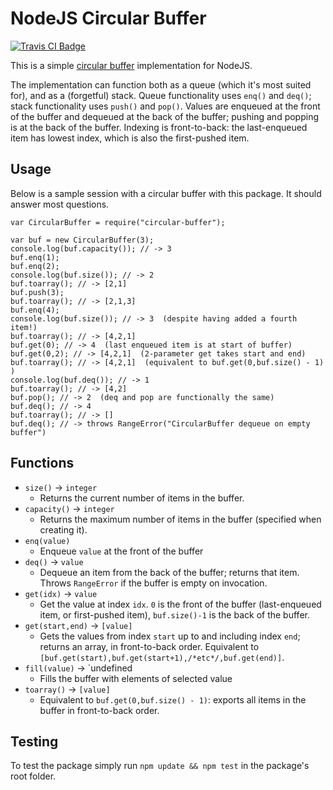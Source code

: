 # NodeJS Circular Buffer
<p>
	<a href="https://travis-ci.org/tomsmeding/circular-buffer">
		<img src="https://api.travis-ci.org/tomsmeding/circular-buffer.png?branch=master" alt="Travis CI Badge"/>
	</a>
</p>

This is a simple [circular buffer](http://en.wikipedia.org/wiki/Circular_buffer) implementation for NodeJS.

The implementation can function both as a queue (which it's most suited for), and as a (forgetful) stack. Queue functionality uses `enq()` and `deq()`; stack functionality uses `push()` and `pop()`. Values are enqueued at the front of the buffer and dequeued at the back of the buffer; pushing and popping is at the back of the buffer. Indexing is front-to-back: the last-enqueued item has lowest index, which is also the first-pushed item.

## Usage

Below is a sample session with a circular buffer with this package. It should answer most questions.

```node
var CircularBuffer = require("circular-buffer");

var buf = new CircularBuffer(3);
console.log(buf.capacity()); // -> 3
buf.enq(1);
buf.enq(2);
console.log(buf.size()); // -> 2
buf.toarray(); // -> [2,1]
buf.push(3);
buf.toarray(); // -> [2,1,3]
buf.enq(4);
console.log(buf.size()); // -> 3  (despite having added a fourth item!)
buf.toarray(); // -> [4,2,1]
buf.get(0); // -> 4  (last enqueued item is at start of buffer)
buf.get(0,2); // -> [4,2,1]  (2-parameter get takes start and end)
buf.toarray(); // -> [4,2,1]  (equivalent to buf.get(0,buf.size() - 1) )
console.log(buf.deq()); // -> 1
buf.toarray(); // -> [4,2]
buf.pop(); // -> 2  (deq and pop are functionally the same)
buf.deq(); // -> 4
buf.toarray(); // -> []
buf.deq(); // -> throws RangeError("CircularBuffer dequeue on empty buffer")
```

## Functions

- `size()` -> `integer`
  - Returns the current number of items in the buffer.
- `capacity()` -> `integer`
  - Returns the maximum number of items in the buffer (specified when creating it).
- `enq(value)`
  - Enqueue `value` at the front of the buffer
- `deq()` -> `value`
  - Dequeue an item from the back of the buffer; returns that item. Throws `RangeError` if the buffer is empty on invocation.
- `get(idx)` -> `value`
  - Get the value at index `idx`. `0` is the front of the buffer (last-enqueued item, or first-pushed item), `buf.size()-1` is the back of the buffer.
- `get(start,end)` -> `[value]`
  - Gets the values from index `start` up to and including index `end`; returns an array, in front-to-back order. Equivalent to `[buf.get(start),buf.get(start+1),/*etc*/,buf.get(end)]`.
- `fill(value)` -> `undefined
  - Fills the buffer with elements of selected value
- `toarray()` -> `[value]`
  - Equivalent to `buf.get(0,buf.size() - 1)`: exports all items in the buffer in front-to-back order.

## Testing

To test the package simply run `npm update && npm test` in the package's root folder.
